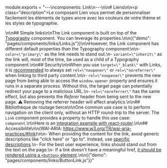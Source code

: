 module.exports = "---\ncomponents: Link\n---\n\n# Liens\n\n<p class=\"description\">Le composant Lien vous permet de personnaliser facilement les éléments de types ancre avec les couleurs de votre thème et les styles de typographie.</p>\n\n## Simple links\n\nThe Link component is built on top of the [Typography](/api/typography/) component. You can leverage its properties.\n\n{{\"demo\": \"pages/components/links/Links.js\"}}\n\nHowever, the Link component has different default properties than the Typography component:\n\n- `color=\"primary\"` as the link needs to stand out.\n- `variant=\"inherit\"` as the link will, most of the time, be used as a child of a Typography component.\n\n## Security\n\nWhen you use `target=\"_blank\"` with Links, it is [recommended](https://developers.google.com/web/tools/lighthouse/audits/noopener) to always set `rel=\"noopener\"` or `rel=\"noreferrer\"` when linking to third party content.\n\n- `rel=\"noopener\"` prevents the new page from being able to access the `window.opener` property and ensures it runs in a separate process. Without this, the target page can potentially redirect your page to a malicious URL.\n- `rel=\"noreferrer\"` has the same effect, but also prevents the *Referer* header from being sent to the new page. ⚠️ Removing the referrer header will affect analytics.\n\n## Bibliothèque de routage tierce\n\nOne common use case is to perform navigation on the client only, without an HTTP round-trip to the server. The `Link` component provides a property to handle this use case: `component`.\n\nHere is an [integration example with react-router](/guides/composition/#link).\n\n## Accessibilité\n\n(WAI-ARIA: https://www.w3.org/TR/wai-aria-practices/#link)\n\n- When providing the content for the link, avoid generic descriptions like \"click here\" or \"go to\". Instead, use [specific descriptions](https://developers.google.com/web/tools/lighthouse/audits/descriptive-link-text).\n- For the best user experience, links should stand out from the text on the page.\n- If a link doesn't have a meaningful href, [it should be rendered using a `<button>` element](https://github.com/evcohen/eslint-plugin-jsx-a11y/blob/master/docs/rules/anchor-is-valid.md).\n\n{{\"demo\": \"pages/components/links/ButtonLink.js\"}}"